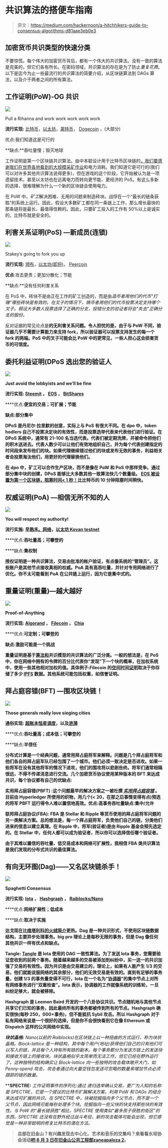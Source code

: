 # 共识算法的搭便车指南

> 原文：<https://medium.com/hackernoon/a-hitchhikers-guide-to-consensus-algorithms-d81aae3eb0e3>

## 加密货币共识类型的快速分类

不要惊慌。每个伟大的加密货币背后，都有一个伟大的共识算法。没有一致的算法是完美的，但它们各有所长。在密码领域，共识算法的存在是为了防止*重复花费*。以下是迄今为止一些最流行的共识算法的简要介绍，从区块链算法到 DAGs 算法，以及介于两者之间的所有算法。

## 工作证明(PoW)-OG 共识

![](img/7e77e9819b49fb838936d7f148f2f420.png)

Pull a Rihanna and work work work work work

**流行实现:** [比特币](https://bitcoin.org)，[以太坊](https://ethereum.org/)，[莱特币](https://litecoin.org/)， [Dogecoin](http://dogecoin.com/) ，(大部分)

优点:我们知道这是可行的

**缺点:**吞吐量慢；毁灭地球

工作证明是第一个区块链共识算法。由中本聪设计用于比特币区块链的[，我们要感谢我们在世界各地看到的](https://bitcoin.org/bitcoin.pdf)[大规模采矿作业](https://qz.com/1053799/chinas-bitmain-dominates-bitcoin-mining-now-it-wants-to-cash-in-on-artificial-intelligence/)和电力消耗。我们知道它是可行的(我们可以对许多其他共识算法说得更多)，但在游戏的这个阶段，它开始被认为是一项遗留技术。甚至以太坊也在远离电力而转向更节能、更经济的 PoS。有这么多新的选择，很难理解为什么一个新的区块链会使用电力。

在 PoW 中，*矿工*解决困难、无用的问题来制造砖块。战俘在一个“最长的链条获胜”的系统上运行。因此，假设大多数矿工都在同一条链上工作，那么增长最快的那条链将是最长、最值得信赖的。因此，只要矿工投入的工作有 50%以上是诚实的，比特币就是安全的。

## 利害关系证明(PoS) —新成员(连锁)

![](img/e570ae759b1723f6b5e5893dc9a7b1a8.png)

Stakey’s going to fork you up

**流行实现:** [颁布](https://www.decred.org/)，[以太坊(即将)](https://github.com/ethereum/wiki/wiki/Proof-of-Stake-FAQ)， [Peercoin](https://peercoin.net/)

**优点**:攻击更贵；更加分散化；节能

**缺点:**没有任何利害关系

在 PoS 中，砖块不是由正在工作的矿工创造的，而是由*造币者用他们的代币“打赌”哪些砖块是有效的。在叉子的情况下，铸币者用他们的代币投票决定支持哪个叉子。假设大多数人投票选择了正确的分支，投错分支的验证者将会“失去”正确分支的股份。*

反对证据的常见论点是[](https://ethereum.stackexchange.com/questions/2402/what-exactly-is-the-nothing-at-stake-problem)**的无利害关系问题。令人担忧的是，由于与 PoW 不同，验证器几乎不需要计算能力来支持 fork，所以验证器可以投票支持发生的每一个 fork 的两端。PoS 中的叉子可能会比 PoW 中的更常见，一些人担心这会损害货币的可信度。**

## **委托利益证明(DPoS 选出您的验证人**

**![](img/f72660d09ff1af9759a8a2ce48fe1318.png)**

**Just avoid the lobbyists and we’ll be fine**

****流行实现:** [Steemit](https://steemit.com/@zanewithspoon) ， [EOS](https://eos.io/) ， [BitShares](https://bitshares.org/)**

****优点:**便宜的交易；可扩展；节能**

**缺点:部分集中**

**DPoS 是丹尼尔·拉里默的创意，实际上与 PoS 有很大不同。在 dpo 中，token hodlers 自己不投票决定块的有效性，而是投票选举代表来代表他们进行验证。在 DPoS 系统中，通常有 21-100 名当选代表。代表们被定期洗牌，并被命令把他们的积木送进去。代表人数少可以让他们有效地组织自己，并为每个代表创建指定的时间段来发布他们的块。如果代理继续错过他们的块或发布无效的事务，利益相关者会投票淘汰他们，用更好的代理替换他们。**

**在 dpo 中，矿工可以合作生产区块，而不是像在 PoW 和 PoS 中那样竞争。通过部分集中块的创建，DPoS 能够比大多数其他一致算法快几个数量级。 [EOS 被设置为第一个区块链，阻塞时间< 1 秒！](https://themerkle.com/dan-larimer-reportedly-working-on-sub-second-latency-in-eos/)比比特币的 10 分钟阻塞时间稍快。**

## **权威证明(PoA) —相信无所不知的人**

**![](img/ee7d57ce314bd121486a13c7c1bcc401.png)**

**You will respect my authority!**

****流行实施:** [早熟禾。网络](https://poa.network/)，[以太坊 Kovan testnet](https://kovan.etherscan.io/)**

****优点:**吞吐量高；可攀登的**

****缺点:**集权制**

**授权证明是一种共识算法，交易由批准的帐户验证，有点像系统的“管理员”。这些账户是其他节点接收真相的权威。PoA 具有高吞吐量，并针对专用网络进行了优化。你不太可能看到 PoA 在公共链上运行，因为它是集中式的。**

## **重量证明(重量)—越大越好**

**![](img/4b53a529065abbb5029e6f9d2a9fa2f0.png)**

**Proof-of-Anything**

****流行实现:** [Algorand](https://people.csail.mit.edu/nickolai/papers/gilad-algorand-eprint.pdf) ， [Filecoin](https://filecoin.io/) ， [Chia](https://chia.network/)**

****优点:**可定制；可攀登的**

**缺点:激励可能是一个挑战**

**重量证明是基于[算法和](https://people.csail.mit.edu/nickolai/papers/gilad-algorand-eprint.pdf)共识模型的共识算法的广泛分类。一般的想法是，在 PoS 中，你在网络中拥有的令牌的百分比代表你“发现”下一个块的概率，在加权系统中，使用一些其他相对加权的值。具体例子:Filecoin 的[空间时间证明](https://filecoin.io/filecoin.pdf)取决于你存储了多少 [IPFS](https://ipfs.io/) 数据。其他系统可能包括权重，如信誉证明。**

## **拜占庭容错(BFT) —围攻区块链！**

**![](img/7ba58895c8b48f7f36859f0d76a0e55c.png)**

**Those generals really love sieging cities**

****通俗实现:** [超账本](https://www.hyperledger.org/)[恒星](https://www.stellar.org/)[调度](https://t.me/dispatchlabs)，以及[涟漪](https://ripple.com/)**

****优点:**吞吐量高；成本低；可攀登的**

****缺点:**半信任**

**分布式计算是一个经典问题，通常用拜占庭将军来解释。问题是几个拜占庭将军和他们各自的拜占庭军队已经包围了一个城市。他们必须一致决定是否进攻。如果一些将军在没有其他将军的情况下进攻，他们的围攻将以悲剧告终。将军们通常相隔很远，不得不传递消息进行交流。几个加密货币协议使用某种版本的 BFT 来达成共识，每个协议都有自己的优缺点:**

****实用拜占庭容错(PBFT)** :这个问题最早的解决方案之一被杜撰 [*实用拜占庭容错*](http://pmg.csail.mit.edu/papers/osdi99.pdf) 。目前由 Hyperledger 所使用的织物，用几个(< 20，在那之后事情变得有点)预选的将军 PBFT 运行得令人难以置信地高效。优点:高事务吞吐量缺点:集中/允许**

****联邦拜占庭协议(FBA):** FBA 是 Stellar 和 Ripple 等货币使用的拜占庭将军问题的另一类解决方案。总的想法是，每一个拜占庭将军，负责他们自己的链，分类他们进来的信息以建立真理。在 Ripple 中，将军(验证者)是由 Ripple 基金会预先选定的。在 Stellar 中，任何人都可以成为验证者，所以你可以选择信任哪个验证者。**

**由于其难以置信的吞吐量、低交易成本和网络可扩展性，我相信 FBA 类共识算法是我们发现的分布式共识的最佳算法。**

## **有向无环图(Dag)——又名区块链杀手！**

**![](img/b0f2c019d65f0f328c32e3e2c5aa03d9.png)**

**Spaghetti Consensus**

****流行实现:** [Iota](https://iota.org/) ， [Hashgraph](https://hashgraph.com/) ， [Raiblocks/Nano](https://raiblocks.net/)**

****优点:**网络扩展性；低成本**

****缺点:**取决于实施**

**达戈现在比[维塔利科的火绒简介](https://fitvitalik.io/)更热。Dag 是一种共识形式，不使用区块链数据结构，主要异步处理事务。big pro 理论上是每秒无限的事务，但是 Dag 像任何其他共识一样有优点和缺点。**

****Tangle:** [Tangle](https://iota.org/IOTA_Whitepaper.pdf) 是 Iota 使用的 DAG 一致性算法。为了发送 Iota 事务，您需要验证您收到的前两个事务。随着越来越多的交易被添加到纠纷中，买一送一的共识加强了交易的有效性。因为共识是由交易建立的，理论上，如果有人能产生 1/3 的交易，他们就能说服网络的其余部分，他们的无效交易是有效的。直到有足够的事务量，创建 1/3 的事务量变得不可行，Iota 在一个名为“[协调器](https://domschiener.gitbooks.io/iota-guide/content/chapter1/current-role-of-the-coordinator.html)”的集中节点上对所有网络事务进行“双重检查”。Iota 表示，协调器的工作就像系统的训练轮，一旦纠纷足够大，就会被移除。**

**Hashgraph 是 Leemon Baird 开发的一个八卦协议共识。节点随机地与其他节点共享它们已知的事务，因此最终所有的事务都被传到所有的节点。Hashgraph 确实很快(每秒 250，000+事务)，但不能抵抗 Sybil 攻击。所以 Hashgraph 对于私有网络来说是一个很好的选择，但是你不会很快看到它在像 Ethereum 或 Dispatch 这样的公共网络中实现。**

****块状晶格:** Nano(以前的 Raiblocks)在区块链上以一种扭曲的方式运行，称为*块状晶格。*Block-lattice 是一种结构，其中每个用户(地址)获得他们自己的只有他们可以写入的链，并且每个人持有所有链的副本。每个事务都分为发送方链上的发送块和接收方链上的接收块。块状晶格似乎太简单而无法工作，但它已经在野外运行了。这种独特的结构确实让 Block-lattice 向一些独特的攻击载体敞开大门，如 *Penny-spend* 攻击，攻击者通过向大量空钱包发送可忽略的数量来增加节点必须跟踪的链的数量。**

****SPECTRE:** *工作证明事件的序列化:通过
递归选举确认交易，*更广为人知的名称是 SPECTRE，它是一个提议的比特币扩展解决方案，利用 PoW 和 DAGs 的组合来达成可扩展的共识。在 SPECTRE 中，块被挖掘指向多个父节点，而不是一个父节点，因此网络可能每秒处理多个块。挖掘指向一些父块的块支持那些块的有效性。与 PoW 的“最长链获胜”相比，SPECTRE 使用类似“最多孩子获胜的街区”的东西。SPECTRE 还没有在野外经过战斗考验，新的攻击载体可能会出现，但它感觉是一种非常聪明的修复比特币的潜在方法。**

> **总部在旧金山？有兴趣发现去中心化、艺术和音乐的交集吗？来看看水坝协会活动[吧:8 月 3 日在旧金山公共工程部](http://www.thatdamconsortium.com/)[zaneapaloza 2](https://www.facebook.com/events/237475703483190/)。**